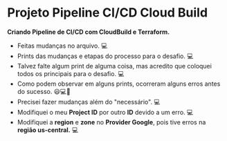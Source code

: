 # **Projeto Pipeline CI/CD Cloud Build**

**Criando Pipeline de CI/CD com CloudBuild e Terraform.**
* Feitas mudanças no arquivo.  :computer:
* Prints das mudanças e etapas do processo para o desafio.  :computer:
* Talvez falte algum print de alguma coisa, mas acredito que coloquei todos os principais para o desafio. :computer:
* Como podem observar em alguns prints, ocorreram alguns erros antes do sucesso. :smiley::computer::tada:
* Precisei fazer mudanças além do "necessário". :computer:
* Modifiquei o meu **Project ID** por outro **ID** devido a um erro. :computer:
* Modifiquei a **region** e **zone** no **Provider Google**, pois tive erros na **região us-central.** :computer:
